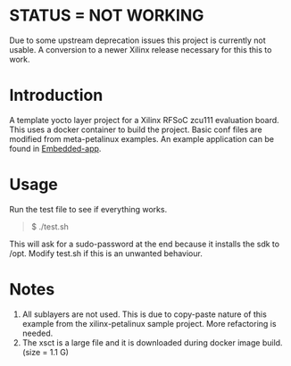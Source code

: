 # STATUS = NOT WORKING
Due to some upstream deprecation issues this project is currently not usable. A conversion to a newer Xilinx release necessary for this this to work.



# Introduction
A template yocto layer project for a Xilinx RFSoC zcu111 evaluation board. This uses a docker container to build the project. Basic conf files are modified from meta-petalinux examples. An example application can be found in [Embedded-app](https://github.com/otukka/Embedded-app).

# Usage
Run the test file to see if everything works.
 >$ ./test.sh

This will ask for a sudo-password at the end because it installs the sdk to /opt. Modify test.sh if this is an unwanted behaviour.

# Notes
1. All sublayers are not used. This is due to copy-paste nature of this example from the xilinx-petalinux sample project. More refactoring is needed. 
2. The xsct is a large file and it is downloaded during docker image build. (size = 1.1 G)
